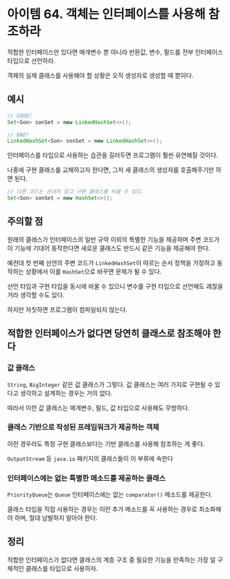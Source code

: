 # 아이템 64. 객체는 인터페이스를 사용해 참조하라

적합한 인터페이스만 있다면 매개변수 뿐 아니라 반환값, 변수, 필드를 전부 인터페이스 타입으로 선언하라.

객체의 실제 클래스를 사용해야 할 상황은 오직 생성자로 생성할 때 뿐이다.

## 예시

```java
// GOOD!
Set<Son> sonSet = new LinkedHashSet<>();

// BAD!
LinkedHashSet<Son> sonSet = new LinkedHashSet<>();
```

인터페이스를 타입으로 사용하는 습관을 길러두면 프로그램이 훨씬 유연해질 것이다.

나중에 구현 클래스를 교체하고자 한다면, 그저 새 클래스의 생성자를 호출해주기만 하면 된다.

```java
// 다른 코드는 손대지 않고 구현 클래스를 바꿀 수 있다.
Set<Son> sonSet = new HashSet<>();
```

## 주의할 점

원래의 클래스가 인터페이스의 일반 규약 이외의 특별한 기능을 제공하며 주변 코드가 이 기능에 기대어 동작한다면 새로운 클래스도 반드시 같은 기능을 제공해야 한다.

예컨대 첫 번째 선언의 주변 코드가 `LinkedHashSet`이 따르는 순서 정책을 가정하고 동작하는 상황에서 이를 `HashSet`으로 바꾸면 문제가 될 수 있다.

선언 타입과 구현 타입을 동시에 바꿀 수 있으니 변수를 구현 타입으로 선언해도 괘찮을 거라 생각할 수도 있다.

하지만 자칫하면 프로그램이 컴파일되지 않는다.

## 적합한 인터페이스가 없다면 당연히 클래스로 참조해야 한다

### 값 클래스

`String`, `BigInteger` 같은 값 클래스가 그렇다. 값 클래스는 여러 가지로 구현될 수 있다고 생각하고 설계하는 경우는 거의 없다.

따라서 이런 값 클래스는 매개변수, 필드, 값 타입으로 사용해도 무방하다.

### 클래스 기반으로 작성된 프레임워크가 제공하는 객체

이런 경우라도 특정 구현 클래스보다는 기반 클래스를 사용해 참조하는 게 좋다.

`OutputStream` 등 `java.io` 패키지의 클래스들이 이 부류에 속한다

### 인터페이스에는 없는 특별한 메소드를 제공하는 클래스

`PriorityQueue`는 `Queue` 인터페이스에는 없는 `comparator()` 메소드를 제공한다.

클래스 타입을 직접 사용하는 경우는 이런 추가 메소드를 꼭 사용하는 경우로 최소화해야 하며, 절대 남발하지 말아야 한다.

## 정리

적합한 인터페이스가 없다면 클래스의 계층 구조 중 필요한 기능을 만족하는 가장 덜 구체적인 클래스를 타입으로 사용하자.
